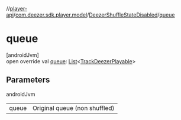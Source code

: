 //[player-api](../../../index.md)/[com.deezer.sdk.player.model](../index.md)/[DeezerShuffleStateDisabled](index.md)/[queue](queue.md)

# queue

[androidJvm]\
open override val [queue](queue.md): [List](https://kotlinlang.org/api/latest/jvm/stdlib/kotlin.collections/-list/index.html)&lt;[TrackDeezerPlayable](../-track-deezer-playable/index.md)&gt;

## Parameters

androidJvm

| | |
|---|---|
| queue | Original queue (non shuffled) |
